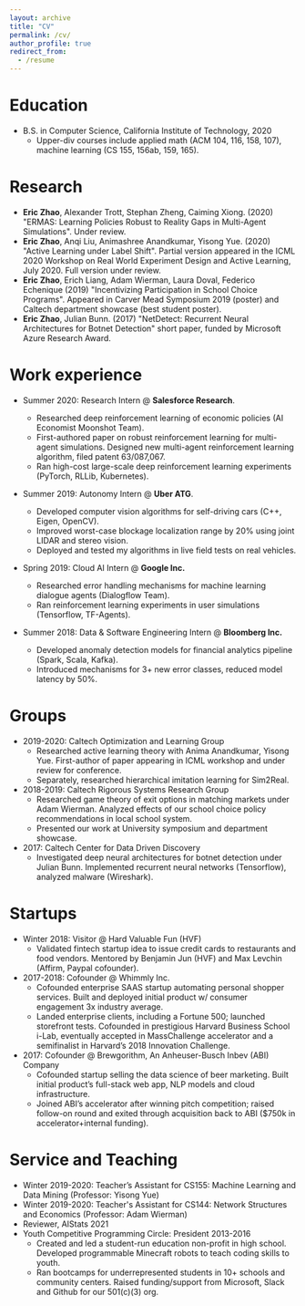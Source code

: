 ```yaml
---
layout: archive
title: "CV"
permalink: /cv/
author_profile: true
redirect_from:
  - /resume
---
```


<!--{% include base_path %}-->

Education
======
* B.S. in Computer Science, California Institute of Technology, 2020
  * Upper-div courses include applied math (ACM 104, 116, 158, 107), machine learning (CS 155, 156ab, 159, 165).
<!--  * Studied matching markets (Adam Wierman), imitation learning (Yisong Yue), active learning (Anima Anandkumar, Yisong Yue). -->
<!-- * Club Memberships: Caltech Robotics Club, Caltech Student Investment Fund.* 7-time hackathon winner, including at Caltech, UCLA, Stanford. -->

Research
======
* **Eric Zhao**, Alexander Trott, Stephan Zheng, Caiming Xiong. (2020) "ERMAS: Learning Policies Robust to Reality Gaps in Multi-Agent Simulations". Under review.
* **Eric Zhao**, Anqi Liu, Animashree Anandkumar, Yisong Yue. (2020) "Active Learning under Label Shift". Partial version appeared in the ICML 2020 Workshop on Real World Experiment Design and Active Learning, July 2020. Full version under review.
* **Eric Zhao**, Erich Liang, Adam Wierman, Laura Doval, Federico Echenique (2019) "Incentivizing Participation in School Choice Programs". Appeared in Carver Mead Symposium 2019 (poster) and Caltech department showcase (best student poster).
* **Eric Zhao**, Julian Bunn. (2017) "NetDetect: Recurrent Neural Architectures for Botnet Detection" short paper, funded by Microsoft Azure Research Award.

Work experience
======
* Summer 2020: Research Intern @ **Salesforce Research**.
  * Researched deep reinforcement learning of economic policies (AI Economist Moonshot Team).
  * First-authored paper on robust reinforcement learning for multi-agent simulations. Designed new multi-agent reinforcement learning algorithm, filed patent 63/087,067. 
  * Ran high-cost large-scale deep reinforcement learning experiments (PyTorch, RLLib, Kubernetes). 

* Summer 2019: Autonomy Intern @ **Uber ATG**.
  * Developed computer vision algorithms for self-driving cars (C++, Eigen, OpenCV).
  * Improved worst-case blockage localization range by 20% using joint LIDAR and stereo vision.
  * Deployed and tested my algorithms in live field tests on real vehicles.

* Spring 2019: Cloud AI Intern @ **Google Inc.**
  * Researched error handling mechanisms for machine learning dialogue agents (Dialogflow Team).
  * Ran reinforcement learning experiments in user simulations (Tensorflow, TF-Agents).

* Summer 2018: Data & Software Engineering Intern @ **Bloomberg Inc.** 
  * Developed anomaly detection models for financial analytics pipeline (Spark, Scala, Kafka).
  * Introduced mechanisms for 3+ new error classes, reduced model latency by 50%.

Groups
======
* 2019-2020: Caltech Optimization and Learning Group
  * Researched active learning theory with Anima Anandkumar, Yisong Yue. First-author of paper appearing in ICML workshop and under review for conference.
  * Separately, researched hierarchical imitation learning for Sim2Real.
* 2018-2019: Caltech Rigorous Systems Research Group
  * Researched game theory of exit options in matching markets under Adam Wierman. Analyzed effects of our school choice policy recommendations in local school system.
  * Presented our work at University symposium and department showcase.
* 2017: Caltech Center for Data Driven Discovery
  * Investigated deep neural architectures for botnet detection under Julian Bunn. Implemented recurrent neural networks (Tensorflow), analyzed malware (Wireshark).

Startups
======
* Winter 2018: Visitor @ Hard Valuable Fun (HVF)
  * Validated fintech startup idea to issue credit cards to restaurants and food vendors. Mentored by Benjamin Jun (HVF) and Max Levchin (Affirm, Paypal cofounder).
* 2017-2018: Cofounder @ Whimmly Inc.
  * Cofounded enterprise SAAS startup automating personal shopper services. Built and deployed initial product w/ consumer engagement 3x industry average.
  * Landed enterprise clients, including a Fortune 500; launched storefront tests. Cofounded in prestigious Harvard Business School i-Lab, eventually accepted in MassChallenge accelerator and a semifinalist in Harvard’s 2018 Innovation Challenge.
* 2017: Cofounder @ Brewgorithm, An Anheuser-Busch Inbev (ABI) Company
  * Cofounded startup selling the data science of beer marketing. Built initial product’s full-stack web app, NLP models and cloud infrastructure.
  * Joined ABI’s accelerator after winning pitch competition; raised follow-on round and
exited through acquisition back to ABI ($750k in accelerator+internal funding).

Service and Teaching
======
* Winter 2019-2020: Teacher’s Assistant for CS155: Machine Learning and Data Mining (Professor: Yisong Yue)
* Winter 2019-2020: Teacher's Assistant for CS144: Network Structures and Economics (Professor: Adam Wierman)
* Reviewer, AIStats 2021
* Youth Competitive Programming Circle: President 2013-2016
  * Created and led a student-run education non-profit in high school. Developed programmable Minecraft robots to teach coding skills to youth.
  * Ran bootcamps for underrepresented students in 10+ schools and community centers. Raised funding/support from Microsoft, Slack and Github for our 501(c)(3) org.
